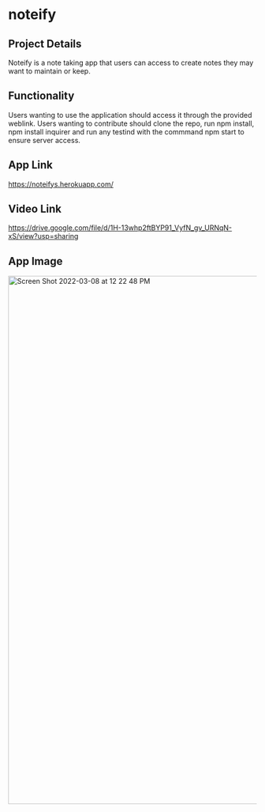 # noteify

## Project Details

Noteify is a note taking app that users can access to create notes they may want to maintain or keep. 

## Functionality

Users wanting to use the application should access it through the provided weblink. Users wanting to 
contribute should clone the repo, run npm install, npm install inquirer and run any testind with the 
commmand npm start to ensure server access.

## App Link

https://noteifys.herokuapp.com/

## Video Link
https://drive.google.com/file/d/1H-13whp2ftBYP91_VyfN_gv_URNqN-xS/view?usp=sharing




## App Image 

<img width="1069" alt="Screen Shot 2022-03-08 at 12 22 48 PM" src="https://user-images.githubusercontent.com/92187341/157292202-032ab08a-58c8-41da-a127-c2c748a4b71c.png">

